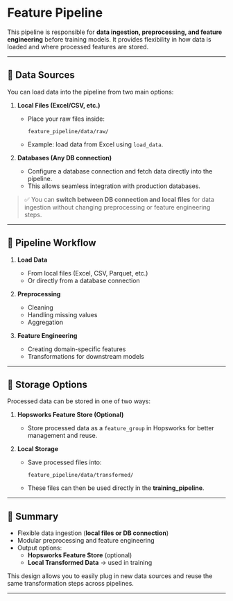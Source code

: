 # Feature Pipeline

This pipeline is responsible for **data ingestion, preprocessing, and feature engineering** before training models. It provides flexibility in how data is loaded and where processed features are stored.

---

## 🔹 Data Sources

You can load data into the pipeline from two main options:

1. **Local Files (Excel/CSV, etc.)**  
   - Place your raw files inside:  
     ```
     feature_pipeline/data/raw/
     ```
   - Example: load data from Excel using `load_data`.

2. **Databases (Any DB connection)**  
   - Configure a database connection and fetch data directly into the pipeline.  
   - This allows seamless integration with production databases.

> ✅ You can **switch between DB connection and local files** for data ingestion without changing preprocessing or feature engineering steps.

---

## 🔹 Pipeline Workflow

1. **Load Data**  
   - From local files (Excel, CSV, Parquet, etc.)  
   - Or directly from a database connection

2. **Preprocessing**  
   - Cleaning  
   - Handling missing values  
   - Aggregation  

3. **Feature Engineering**  
   - Creating domain-specific features  
   - Transformations for downstream models  

---

## 🔹 Storage Options

Processed data can be stored in one of two ways:

1. **Hopsworks Feature Store (Optional)**  
   - Store processed data as a `feature_group` in Hopsworks for better management and reuse.

2. **Local Storage**  
   - Save processed files into:  
     ```
     feature_pipeline/data/transformed/
     ```
   - These files can then be used directly in the **training_pipeline**.

---

## 🔹 Summary

- Flexible data ingestion (**local files or DB connection**)  
- Modular preprocessing and feature engineering  
- Output options:  
  - **Hopsworks Feature Store** (optional)  
  - **Local Transformed Data** → used in training  

This design allows you to easily plug in new data sources and reuse the same transformation steps across pipelines.

---

